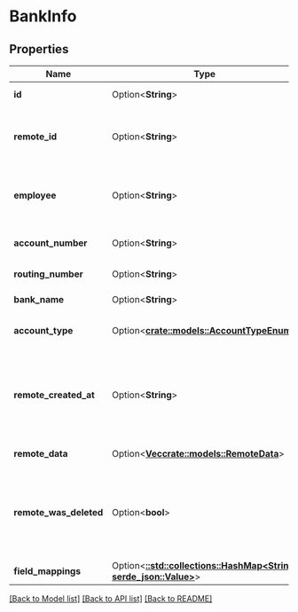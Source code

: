 # BankInfo

## Properties

Name | Type | Description | Notes
------------ | ------------- | ------------- | -------------
**id** | Option<**String**> |  | [optional][readonly]
**remote_id** | Option<**String**> | The third-party API ID of the matching object. | [optional]
**employee** | Option<**String**> | The employee with this bank account. | [optional]
**account_number** | Option<**String**> | The account number. | [optional]
**routing_number** | Option<**String**> | The routing number. | [optional]
**bank_name** | Option<**String**> | The bank name. | [optional]
**account_type** | Option<[**crate::models::AccountTypeEnum**](AccountTypeEnum.md)> | The bank account type | [optional]
**remote_created_at** | Option<**String**> | When the matching bank object was created in the third party system. | [optional]
**remote_data** | Option<[**Vec<crate::models::RemoteData>**](RemoteData.md)> |  | [optional][readonly]
**remote_was_deleted** | Option<**bool**> | Indicates whether or not this object has been deleted by third party webhooks. | [optional][readonly]
**field_mappings** | Option<[**::std::collections::HashMap<String, serde_json::Value>**](serde_json::Value.md)> |  | [optional][readonly]

[[Back to Model list]](../README.md#documentation-for-models) [[Back to API list]](../README.md#documentation-for-api-endpoints) [[Back to README]](../README.md)


